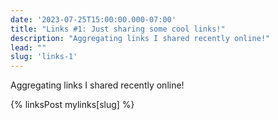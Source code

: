```yaml
---
date: '2023-07-25T15:00:00.000-07:00'
title: "Links #1: Just sharing some cool links!"
description: "Aggregating links I shared recently online!"
lead: ""
slug: 'links-1'
---
```


Aggregating links I shared recently online!

{% linksPost mylinks[slug] %}
